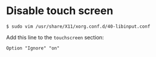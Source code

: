 # Disable touch screen

```
$ sudo vim /usr/share/X11/xorg.conf.d/40-libinput.conf
```

Add this line to the `touchscreen` section:
```
Option "Ignore" "on"
```

[//]: # (6:57pm on May 23, 2022)
